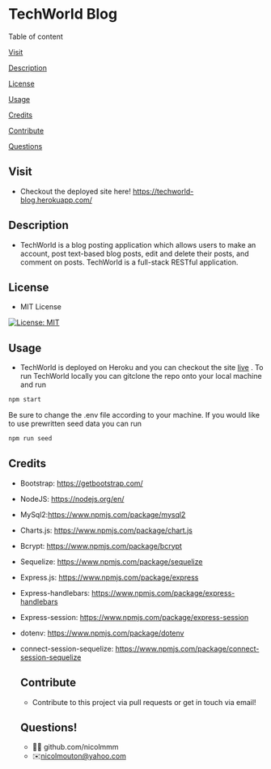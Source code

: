 # TechWorld Blog

Table of content

[Visit](#visit)

[Description](#description)

[License](#license)

[Usage](#usage)

[Credits](#credits)

[Contribute](#contribute)

[Questions](#questions)

## Visit

- Checkout the deployed site here!
  https://techworld-blog.herokuapp.com/

## Description

- TechWorld is a blog posting application which allows users to make an account, post text-based blog posts, edit and delete their posts, and comment on posts. TechWorld is a full-stack RESTful application.

## License

- MIT License

[![License: MIT](https://img.shields.io/badge/License-MIT-yellow.svg)](https://opensource.org/licenses/MIT)

## Usage

- TechWorld is deployed on Heroku and you can checkout the site [live](#visit) . To run TechWorld locally you can gitclone the repo onto your local machine and run

```md
npm start
```

Be sure to change the .env file according to your machine. If you would like to use prewritten seed data you can run

```md
npm run seed
```

## Credits

- Bootstrap: https://getbootstrap.com/
- NodeJS: https://nodejs.org/en/
- MySql2:https://www.npmjs.com/package/mysql2
- Charts.js: https://www.npmjs.com/package/chart.js
- Bcrypt: https://www.npmjs.com/package/bcrypt
- Sequelize: https://www.npmjs.com/package/sequelize
- Express.js: https://www.npmjs.com/package/express
- Express-handlebars: https://www.npmjs.com/package/express-handlebars
- Express-session: https://www.npmjs.com/package/express-session
- dotenv: https://www.npmjs.com/package/dotenv
- connect-session-sequelize: https://www.npmjs.com/package/connect-session-sequelize

  ## Contribute

  - Contribute to this project via pull requests or get in touch via email!

  ## Questions!

  - 👩‍💻 github.com/nicolmmm
  - ✉️nicolmouton@yahoo.com
